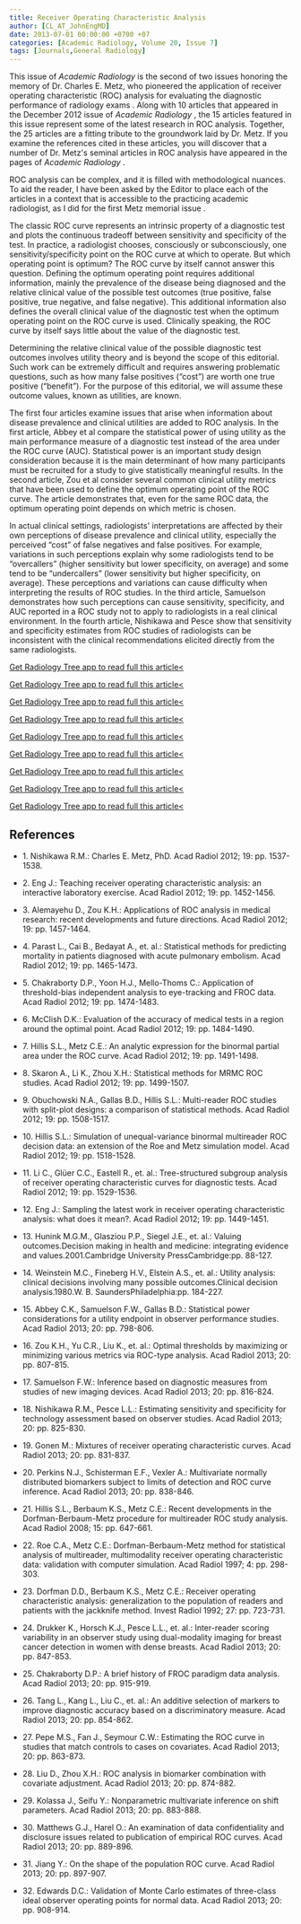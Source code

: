 ```yaml
---
title: Receiver Operating Characteristic Analysis
author: [CL_AT_JohnEngMD]
date: 2013-07-01 00:00:00 +0700 +07
categories: [Academic Radiology, Volume 20, Issue 7]
tags: [Journals,General Radiology]
---
```

This issue of _Academic Radiology_ is the second of two issues honoring the memory of Dr. Charles E. Metz, who pioneered the application of receiver operating characteristic (ROC) analysis for evaluating the diagnostic performance of radiology exams . Along with 10 articles that appeared in the December 2012 issue of _Academic Radiology_ , the 15 articles featured in this issue represent some of the latest research in ROC analysis. Together, the 25 articles are a fitting tribute to the groundwork laid by Dr. Metz. If you examine the references cited in these articles, you will discover that a number of Dr. Metz's seminal articles in ROC analysis have appeared in the pages of _Academic Radiology_ .

ROC analysis can be complex, and it is filled with methodological nuances. To aid the reader, I have been asked by the Editor to place each of the articles in a context that is accessible to the practicing academic radiologist, as I did for the first Metz memorial issue .

The classic ROC curve represents an intrinsic property of a diagnostic test and plots the continuous tradeoff between sensitivity and specificity of the test. In practice, a radiologist chooses, consciously or subconsciously, one sensitivity/specificity point on the ROC curve at which to operate. But which operating point is optimum? The ROC curve by itself cannot answer this question. Defining the optimum operating point requires additional information, mainly the prevalence of the disease being diagnosed and the relative clinical value of the possible test outcomes (true positive, false positive, true negative, and false negative). This additional information also defines the overall clinical value of the diagnostic test when the optimum operating point on the ROC curve is used. Clinically speaking, the ROC curve by itself says little about the value of the diagnostic test.

Determining the relative clinical value of the possible diagnostic test outcomes involves utility theory and is beyond the scope of this editorial. Such work can be extremely difficult and requires answering problematic questions, such as how many false positives (“cost”) are worth one true positive (“benefit”). For the purpose of this editorial, we will assume these outcome values, known as utilities, are known.

The first four articles examine issues that arise when information about disease prevalence and clinical utilities are added to ROC analysis. In the first article, Abbey et al compare the statistical power of using utility as the main performance measure of a diagnostic test instead of the area under the ROC curve (AUC). Statistical power is an important study design consideration because it is the main determinant of how many participants must be recruited for a study to give statistically meaningful results. In the second article, Zou et al consider several common clinical utility metrics that have been used to define the optimum operating point of the ROC curve. The article demonstrates that, even for the same ROC data, the optimum operating point depends on which metric is chosen.

In actual clinical settings, radiologists' interpretations are affected by their own perceptions of disease prevalence and clinical utility, especially the perceived “cost” of false negatives and false positives. For example, variations in such perceptions explain why some radiologists tend to be “overcallers” (higher sensitivity but lower specificity, on average) and some tend to be “undercallers” (lower sensitivity but higher specificity, on average). These perceptions and variations can cause difficulty when interpreting the results of ROC studies. In the third article, Samuelson demonstrates how such perceptions can cause sensitivity, specificity, and AUC reported in a ROC study not to apply to radiologists in a real clinical environment. In the fourth article, Nishikawa and Pesce show that sensitivity and specificity estimates from ROC studies of radiologists can be inconsistent with the clinical recommendations elicited directly from the same radiologists.

[Get Radiology Tree app to read full this article<](https://clinicalpub.com/app)

[Get Radiology Tree app to read full this article<](https://clinicalpub.com/app)

[Get Radiology Tree app to read full this article<](https://clinicalpub.com/app)

[Get Radiology Tree app to read full this article<](https://clinicalpub.com/app)

[Get Radiology Tree app to read full this article<](https://clinicalpub.com/app)

[Get Radiology Tree app to read full this article<](https://clinicalpub.com/app)

[Get Radiology Tree app to read full this article<](https://clinicalpub.com/app)

[Get Radiology Tree app to read full this article<](https://clinicalpub.com/app)

[Get Radiology Tree app to read full this article<](https://clinicalpub.com/app)

## References

- 1\. Nishikawa R.M.: Charles E. Metz, PhD. Acad Radiol 2012; 19: pp. 1537-1538.


- 2\. Eng J.: Teaching receiver operating characteristic analysis: an interactive laboratory exercise. Acad Radiol 2012; 19: pp. 1452-1456.


- 3\. Alemayehu D., Zou K.H.: Applications of ROC analysis in medical research: recent developments and future directions. Acad Radiol 2012; 19: pp. 1457-1464.


- 4\. Parast L., Cai B., Bedayat A., et. al.: Statistical methods for predicting mortality in patients diagnosed with acute pulmonary embolism. Acad Radiol 2012; 19: pp. 1465-1473.


- 5\. Chakraborty D.P., Yoon H.J., Mello-Thoms C.: Application of threshold-bias independent analysis to eye-tracking and FROC data. Acad Radiol 2012; 19: pp. 1474-1483.


- 6\. McClish D.K.: Evaluation of the accuracy of medical tests in a region around the optimal point. Acad Radiol 2012; 19: pp. 1484-1490.


- 7\. Hillis S.L., Metz C.E.: An analytic expression for the binormal partial area under the ROC curve. Acad Radiol 2012; 19: pp. 1491-1498.


- 8\. Skaron A., Li K., Zhou X.H.: Statistical methods for MRMC ROC studies. Acad Radiol 2012; 19: pp. 1499-1507.


- 9\. Obuchowski N.A., Gallas B.D., Hillis S.L.: Multi-reader ROC studies with split-plot designs: a comparison of statistical methods. Acad Radiol 2012; 19: pp. 1508-1517.


- 10\. Hillis S.L.: Simulation of unequal-variance binormal multireader ROC decision data: an extension of the Roe and Metz simulation model. Acad Radiol 2012; 19: pp. 1518-1528.


- 11\. Li C., Glüer C.C., Eastell R., et. al.: Tree-structured subgroup analysis of receiver operating characteristic curves for diagnostic tests. Acad Radiol 2012; 19: pp. 1529-1536.


- 12\. Eng J.: Sampling the latest work in receiver operating characteristic analysis: what does it mean?. Acad Radiol 2012; 19: pp. 1449-1451.


- 13\. Hunink M.G.M., Glasziou P.P., Siegel J.E., et. al.: Valuing outcomes.Decision making in health and medicine: integrating evidence and values.2001.Cambridge University PressCambridge:pp. 88-127.


- 14\. Weinstein M.C., Fineberg H.V., Elstein A.S., et. al.: Utility analysis: clinical decisions involving many possible outcomes.Clinical decision analysis.1980.W. B. SaundersPhiladelphia:pp. 184-227.


- 15\. Abbey C.K., Samuelson F.W., Gallas B.D.: Statistical power considerations for a utility endpoint in observer performance studies. Acad Radiol 2013; 20: pp. 798-806.


- 16\. Zou K.H., Yu C.R., Liu K., et. al.: Optimal thresholds by maximizing or minimizing various metrics via ROC-type analysis. Acad Radiol 2013; 20: pp. 807-815.


- 17\. Samuelson F.W.: Inference based on diagnostic measures from studies of new imaging devices. Acad Radiol 2013; 20: pp. 816-824.


- 18\. Nishikawa R.M., Pesce L.L.: Estimating sensitivity and specificity for technology assessment based on observer studies. Acad Radiol 2013; 20: pp. 825-830.


- 19\. Gonen M.: Mixtures of receiver operating characteristic curves. Acad Radiol 2013; 20: pp. 831-837.


- 20\. Perkins N.J., Schisterman E.F., Vexler A.: Multivariate normally distributed biomarkers subject to limits of detection and ROC curve inference. Acad Radiol 2013; 20: pp. 838-846.


- 21\. Hillis S.L., Berbaum K.S., Metz C.E.: Recent developments in the Dorfman-Berbaum-Metz procedure for multireader ROC study analysis. Acad Radiol 2008; 15: pp. 647-661.


- 22\. Roe C.A., Metz C.E.: Dorfman-Berbaum-Metz method for statistical analysis of multireader, multimodality receiver operating characteristic data: validation with computer simulation. Acad Radiol 1997; 4: pp. 298-303.


- 23\. Dorfman D.D., Berbaum K.S., Metz C.E.: Receiver operating characteristic analysis: generalization to the population of readers and patients with the jackknife method. Invest Radiol 1992; 27: pp. 723-731.


- 24\. Drukker K., Horsch K.J., Pesce L.L., et. al.: Inter-reader scoring variability in an observer study using dual-modality imaging for breast cancer detection in women with dense breasts. Acad Radiol 2013; 20: pp. 847-853.


- 25\. Chakraborty D.P.: A brief history of FROC paradigm data analysis. Acad Radiol 2013; 20: pp. 915-919.


- 26\. Tang L., Kang L., Liu C., et. al.: An additive selection of markers to improve diagnostic accuracy based on a discriminatory measure. Acad Radiol 2013; 20: pp. 854-862.


- 27\. Pepe M.S., Fan J., Seymour C.W.: Estimating the ROC curve in studies that match controls to cases on covariates. Acad Radiol 2013; 20: pp. 863-873.


- 28\. Liu D., Zhou X.H.: ROC analysis in biomarker combination with covariate adjustment. Acad Radiol 2013; 20: pp. 874-882.


- 29\. Kolassa J., Seifu Y.: Nonparametric multivariate inference on shift parameters. Acad Radiol 2013; 20: pp. 883-888.


- 30\. Matthews G.J., Harel O.: An examination of data confidentiality and disclosure issues related to publication of empirical ROC curves. Acad Radiol 2013; 20: pp. 889-896.


- 31\. Jiang Y.: On the shape of the population ROC curve. Acad Radiol 2013; 20: pp. 897-907.


- 32\. Edwards D.C.: Validation of Monte Carlo estimates of three-class ideal observer operating points for normal data. Acad Radiol 2013; 20: pp. 908-914.